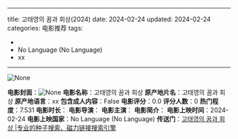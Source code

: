 
---
title: 고태영의 꿈과 회상(2024)
date: 2024-02-24
updated: 2024-02-24
categories: 电影推荐
tags:

- 
- No Language (No Language)
- xx
---

<img src="https://image.tmdb.org/t/p/originalNone" alt="None" title="None">

**电影封面**：<img src="https://image.tmdb.org/t/p/w200None" alt="None" title="None">
**电影名称**：고태영의 꿈과 회상
**原产地片名**：고태영의 꿈과 회상
**原产地语言**：xx
**包含成人内容**：False
**电影评分**：0.0
**评分人数**：0
**热门程度**：7.531
**电影时长**：
**电影导演**：
**电影主演**：
**电影简介**：
**电影上映时间**：2024-02-24
**电影上映国家**：No Language (No Language)
**传送门**：[고태영의 꿈과 회상 |专业的种子搜索、磁力链接搜索引擎](https://movie.amd794.com:2083/?search=%EA%B3%A0%ED%83%9C%EC%98%81%EC%9D%98%20%EA%BF%88%EA%B3%BC%20%ED%9A%8C%EC%83%81&ordering=&mode=match_phrase&page_size=10&page=1)

